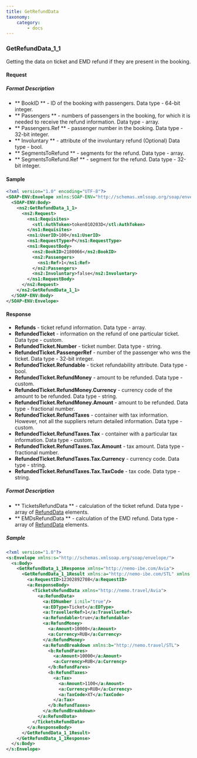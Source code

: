 ```yaml
---
title: GetRefundData
taxonomy:
    category:
        - docs
---
```


### GetRefundData_1_1

Getting the data on ticket and EMD refund if they are present in the booking.

#### Request

##### Format Description

- ** BookID ** - ID of the booking with passengers. Data type - 64-bit integer.
- ** Passengers ** - numbers of passengers in the booking, for which it is needed to receive the refund information. Data type - array.
- ** Passengers.Ref ** - passenger number in the booking. Data type - 32-bit integer.
- ** Involuntary ** - attribute of the involuntary refund (Optional) Data type - bool.
- ** SegmentsToRefund ** - segments for the refund. Data type - array.
- ** SegmentsToRefund.Ref ** - segment for the refund. Data type - 32-bit integer.

#### Sample
```xml
<?xml version="1.0" encoding="UTF-8"?>
<SOAP-ENV:Envelope xmlns:SOAP-ENV="http://schemas.xmlsoap.org/soap/envelope/" xmlns:ns1="http://nemo-ibe.com/STL" xmlns:ns2="http://nemo-ibe.com/Avia">
  <SOAP-ENV:Body>
    <ns2:GetRefundData_1_1>
      <ns2:Request>
        <ns1:Requisites>
          <stl:AuthToken>token010203D</stl:AuthToken>
        </ns1:Requisites>
        <ns1:UserID>100</ns1:UserID>
        <ns1:RequestType>P</ns1:RequestType>
        <ns1:RequestBody>
          <ns2:BookID>2180066</ns2:BookID>
          <ns2:Passengers>
            <ns1:Ref>1</ns1:Ref>
          </ns2:Passengers>
          <ns2:Involuntary>false</ns2:Involuntary>
        </ns1:RequestBody>
      </ns2:Request>
    </ns2:GetRefundData_1_1>
  </SOAP-ENV:Body>
</SOAP-ENV:Envelope>
```

#### Response

-    **Refunds** - ticket refund information. Data type - array.
-    **RefundedTicket** - information on the refund of one particular ticket. Data type - custom.
-    **RefundedTicket.Number** - ticket number. Data type - string.
-    **RefundedTicket.PassengerRef** - number of the passenger who wns the ticket. Data type - 32-bit integer.
-    **RefundedTicket.Refundable** - ticket refundability attribute. Data type - bool.
-    **RefundedTicket.RefundMoney** - amount to be refunded. Data type - custom.
-    **RefundedTicket.RefundMoney.Currency** - currency code of the amount to be refunded. Data type - string.
-    **RefundedTicket.RefundMoney.Amount** - amount to be refunded. Data type - fractional number.
-    **RefundedTicket.RefundTaxes** - container with tax information. However, not all the suppliers return detailed information. Data type - custom.
-    **RefundedTicket.RefundTaxes.Tax** - container with a particular tax information. Data type - custom.
-    **RefundedTicket.RefundTaxes.Tax.Amount** - tax amount. Data type - fractional number.
-    **RefundedTicket.RefundTaxes.Tax.Currency** - currency code. Data type - string.
-    **RefundedTicket.RefundTaxes.Tax.TaxCode** - tax code. Data type - string.

##### Format Description

- ** TicketsRefundData ** - calculation of the ticket refund. Data type - array of [RefundData](/avia/common/refunddata) elements.
- ** EMDsRefundData ** - calculation of the EMD refund. Data type - array of [RefundData](/avia/common/refunddata) elements.

##### Sample
```xml
<?xml version="1.0"?>
<s:Envelope xmlns:s="http://schemas.xmlsoap.org/soap/envelope/">
  <s:Body>
    <GetRefundData_1_1Response xmlns="http://nemo-ibe.com/Avia">
      <GetRefundData_1_1Result xmlns:a="http://nemo-ibe.com/STL" xmlns:i="http://www.w3.org/2001/XMLSchema-instance">
        <a:RequestID>12302892708</a:RequestID>
        <a:ResponseBody>
          <TicketsRefundData xmlns="http://nemo.travel/Avia">
            <a:RefundData>
              <a:EDNumber i:nil="true"/>
              <a:EDType>Ticket</a:EDType>
              <a:TravellerRef>1</a:TravellerRef>
              <a:Refundable>true</a:Refundable>
              <a:RefundMoney>
                <a:Amount>10000</a:Amount>
                <a:Currency>RUB</a:Currency>
              </a:RefundMoney>
              <a:RefundBreakdown xmlns:b="http://nemo.travel/STL">
                <b:RefundFares>
                  <a:Amount>10000</a:Amount>
                  <a:Currency>RUB</a:Currency>
                </b:RefundFares>
                <b:RefundTaxes>
                  <a:Tax>
                    <a:Amount>1100</a:Amount>
                    <a:Currency>RUB</a:Currency>
                    <a:TaxCode>XT</a:TaxCode>
                  </a:Tax>
                </b:RefundTaxes>
              </a:RefundBreakdown>
            </a:RefundData>
          </TicketsRefundData>
        </a:ResponseBody>
      </GetRefundData_1_1Result>
    </GetRefundData_1_1Response>
  </s:Body>
</s:Envelope>
```
